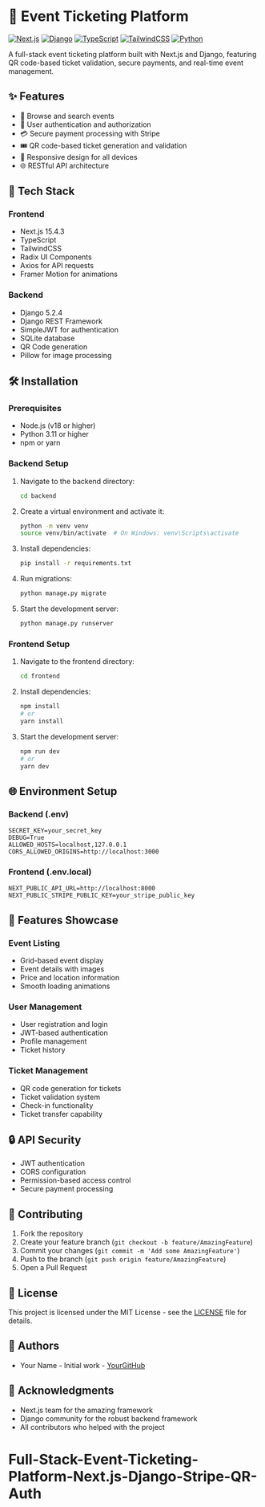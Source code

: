 # 🎫 Event Ticketing Platform

[![Next.js](https://img.shields.io/badge/Next.js-15.4.3-black?style=flat&logo=next.js)](https://nextjs.org/)
[![Django](https://img.shields.io/badge/Django-5.2.4-green?style=flat&logo=django)](https://www.djangoproject.com/)
[![TypeScript](https://img.shields.io/badge/TypeScript-5.0.0-blue?style=flat&logo=typescript)](https://www.typescriptlang.org/)
[![TailwindCSS](https://img.shields.io/badge/TailwindCSS-3.3.3-06B6D4?style=flat&logo=tailwind-css)](https://tailwindcss.com/)
[![Python](https://img.shields.io/badge/Python-3.11-3776AB?style=flat&logo=python)](https://www.python.org/)

A full-stack event ticketing platform built with Next.js and Django, featuring QR code-based ticket validation, secure payments, and real-time event management.

## ✨ Features

- 🎪 Browse and search events
- 🔐 User authentication and authorization
- 💳 Secure payment processing with Stripe
- 🎟️ QR code-based ticket generation and validation
- 📱 Responsive design for all devices
- 🌐 RESTful API architecture

## 🚀 Tech Stack

### Frontend
- Next.js 15.4.3
- TypeScript
- TailwindCSS
- Radix UI Components
- Axios for API requests
- Framer Motion for animations

### Backend
- Django 5.2.4
- Django REST Framework
- SimpleJWT for authentication
- SQLite database
- QR Code generation
- Pillow for image processing

## 🛠️ Installation

### Prerequisites
- Node.js (v18 or higher)
- Python 3.11 or higher
- npm or yarn

### Backend Setup
1. Navigate to the backend directory:
   ```bash
   cd backend
   ```

2. Create a virtual environment and activate it:
   ```bash
   python -m venv venv
   source venv/bin/activate  # On Windows: venv\Scripts\activate
   ```

3. Install dependencies:
   ```bash
   pip install -r requirements.txt
   ```

4. Run migrations:
   ```bash
   python manage.py migrate
   ```

5. Start the development server:
   ```bash
   python manage.py runserver
   ```

### Frontend Setup
1. Navigate to the frontend directory:
   ```bash
   cd frontend
   ```

2. Install dependencies:
   ```bash
   npm install
   # or
   yarn install
   ```

3. Start the development server:
   ```bash
   npm run dev
   # or
   yarn dev
   ```

## 🌐 Environment Setup

### Backend (.env)
```env
SECRET_KEY=your_secret_key
DEBUG=True
ALLOWED_HOSTS=localhost,127.0.0.1
CORS_ALLOWED_ORIGINS=http://localhost:3000
```

### Frontend (.env.local)
```env
NEXT_PUBLIC_API_URL=http://localhost:8000
NEXT_PUBLIC_STRIPE_PUBLIC_KEY=your_stripe_public_key
```

## 📱 Features Showcase

### Event Listing
- Grid-based event display
- Event details with images
- Price and location information
- Smooth loading animations

### User Management
- User registration and login
- JWT-based authentication
- Profile management
- Ticket history

### Ticket Management
- QR code generation for tickets
- Ticket validation system
- Check-in functionality
- Ticket transfer capability

## 🔒 API Security

- JWT authentication
- CORS configuration
- Permission-based access control
- Secure payment processing

## 🤝 Contributing

1. Fork the repository
2. Create your feature branch (`git checkout -b feature/AmazingFeature`)
3. Commit your changes (`git commit -m 'Add some AmazingFeature'`)
4. Push to the branch (`git push origin feature/AmazingFeature`)
5. Open a Pull Request

## 📄 License

This project is licensed under the MIT License - see the [LICENSE](LICENSE) file for details.

## 👥 Authors

- Your Name - Initial work - [YourGitHub](https://github.com/yourusername)

## 🙏 Acknowledgments

- Next.js team for the amazing framework
- Django community for the robust backend framework
- All contributors who helped with the project
# Full-Stack-Event-Ticketing-Platform-Next.js-Django-Stripe-QR-Auth
